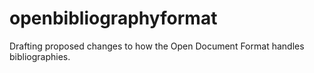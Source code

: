 # openbibliographyformat
Drafting proposed changes to how the Open Document Format handles bibliographies.
